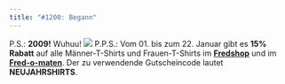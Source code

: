```yaml
---
title: "#1200: Begann"
---
```


P.S.: <strong>2009!</strong> Wuhuu!
<img src="http://www.fonflatter.de/bilder/neujahr_.jpg">
P.P.S.: 
Vom 01. bis zum 22. Januar gibt es <strong>15% Rabatt</strong> auf alle Männer-T-Shirts und Frauen-T-Shirts im <a href="http://fredshop.spreadshirt.net/de/DE/Shop"><strong>Fredshop</strong></a> und im  <a href="http://fred-o-mat.spreadshirt.net/-/-/Shop/"><strong>Fred-o-maten</strong></a>.
Der zu verwendende Gutscheincode lautet <strong>NEUJAHRSHIRTS</strong>.
